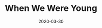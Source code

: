 --- 
layout: sheets-layout
title: "When We Were Young"
date: 2020-03-30
categories: arrangements
pdf-link: when-we-were-young-adele.pdf
pdf-lyric: "#"
yt-link: "#"
muse-link: https://musescore.com/user/28025112/scores/6052568
---